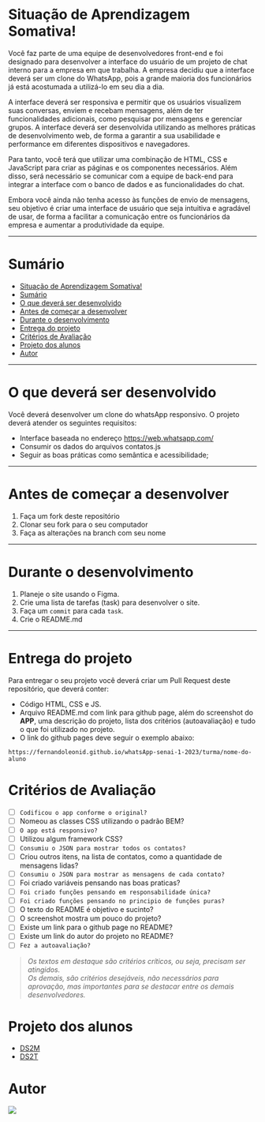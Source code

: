# Situação de Aprendizagem Somativa!

Você faz parte de uma equipe de desenvolvedores front-end e foi designado para desenvolver a interface do usuário de um projeto de chat interno para a empresa em que trabalha. A empresa decidiu que a interface deverá ser um clone do WhatsApp, pois a grande maioria dos funcionários já está acostumada a utilizá-lo em seu dia a dia.

A interface deverá ser responsiva e permitir que os usuários visualizem suas conversas, enviem e recebam mensagens, além de ter funcionalidades adicionais, como pesquisar por mensagens e gerenciar grupos. A interface deverá ser desenvolvida utilizando as melhores práticas de desenvolvimento web, de forma a garantir a sua usabilidade e performance em diferentes dispositivos e navegadores.

Para tanto, você terá que utilizar uma combinação de HTML, CSS e JavaScript para criar as páginas e os componentes necessários. Além disso, será necessário se comunicar com a equipe de back-end para integrar a interface com o banco de dados e as funcionalidades do chat.

Embora você ainda não tenha acesso às funções de envio de mensagens, seu objetivo é criar uma interface de usuário que seja intuitiva e agradável de usar, de forma a facilitar a comunicação entre os funcionários da empresa e aumentar a produtividade da equipe.

---
# Sumário   
- [Situação de Aprendizagem Somativa!](#situação-de-aprendizagem-somativa)
- [Sumário](#sumário)
- [O que deverá ser desenvolvido](#o-que-deverá-ser-desenvolvido)
- [Antes de começar a desenvolver](#antes-de-começar-a-desenvolver)
- [Durante o desenvolvimento](#durante-o-desenvolvimento)
- [Entrega do projeto](#entrega-do-projeto)
- [Critérios de Avaliação](#critérios-de-avaliação)
- [Projeto dos alunos](#projeto-dos-alunos)
- [Autor](#autor)

---
# O que deverá ser desenvolvido

Você deverá desenvolver um clone do whatsApp responsivo. O projeto deverá atender os seguintes requisitos:
- Interface baseada no endereço https://web.whatsapp.com/
- Consumir os dados do arquivos contatos.js
- Seguir as boas práticas como semântica e acessibilidade;
---
# Antes de começar a desenvolver

1. Faça um fork deste repositório
2. Clonar seu fork para o seu computador
3. Faça as alterações na branch com seu nome

---
# Durante o desenvolvimento

1. Planeje o site usando o Figma.
2. Crie uma lista de tarefas (task) para desenvolver o site.
3. Faça um `commit` para cada `task`.
4. Crie o README.md

---

# Entrega do projeto
Para entregar o seu projeto você deverá criar um Pull Request deste repositório, que deverá conter:
- Código HTML, CSS e JS.
- Arquivo README.md com link para github page, além do screenshot do **APP**, uma descrição do projeto, lista dos critérios (autoavaliação) e tudo o que foi utilizado no projeto.
- O link do github pages deve seguir o exemplo abaixo:

`https://fernandoleonid.github.io/whatsApp-senai-1-2023/turma/nome-do-aluno`

# Critérios de Avaliação
- [ ] `Codificou o app conforme o original?`
- [ ] Nomeou as classes CSS utilizando o padrão BEM?
- [ ] `O app está responsivo?`
- [ ] Utilizou algum framework CSS?
- [ ] `Consumiu o JSON para mostrar todos os contatos?`
- [ ] Criou outros itens, na lista de contatos, como a quantidade de mensagens lidas?
- [ ] `Consumiu o JSON para mostrar as mensagens de cada contato?`
- [ ] Foi criado variáveis pensando nas boas praticas?
- [ ] `Foi criado funções pensando em responsabilidade única?`
- [ ] `Foi criado funções pensando no principio de funções puras?`
- [ ] O texto do README é objetivo e sucinto?
- [ ] O screenshot mostra um pouco do projeto?
- [ ] Existe um link para o github page no README?
- [ ] Existe um link do autor do projeto no README?
- [ ] `Fez a autoavaliação?`
  
> *Os textos em destaque são critérios críticos, ou seja, precisam ser atingidos.* <br>
> *Os demais, são critérios desejáveis, não necessários para aprovação, mas importantes para se destacar entre os demais desenvolvedores.*

# Projeto dos alunos
* [DS2M](./ds2m/)
* [DS2T](./ds2t/)
  
# Autor

[![](https://avatars.githubusercontent.com/u/42476943?v=4&s=100)](https://github.com/fernandoleonid)
